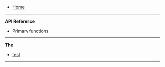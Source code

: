-    [Home](README)

---

**API Reference**

-    [Primary functions](Primary-functions)

---

**The**

-    [test]()

---

